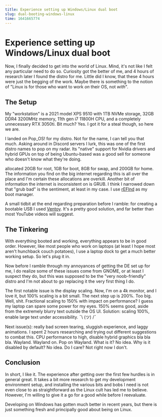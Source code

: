 ```yaml
---
title: Experience setting up Windows/Linux dual boot
slug: dual-booting-windows-linux
time: 1641665774
---
```


# Experience setting up Windows/Linux dual boot

Now, I finally decided to get into the world of Linux. Mind, it's not like I felt any particular need to do so. Curiosity got the better of me, and 4 hours of research later I found the distro for me. Little did I know, that these 4 hours were just the begging of the work. Maybe there is something to the notion of "Linux is for those who want to work *on* their OS, not *with*".

## The Setup

My "workstation" is a 2021 model XPS 9510 with 1TB NVMe storage, 32GB DDR4 3200MHz memory, 11th gen i7 11800H CPU, and a completely unnecessary RTX 3050ti. Bit much? Yes. I got it for a steal though, so here we are.

I landed on Pop_OS! for my distro. Not for the name, I can tell you that much. Asking around in Discord servers I lurk, this was one of the first distro names to pop on my radar. Its "native" support for Nvidia drivers and hybrid GPUs on top of being Ubuntu-based was a good sell for someone who doesn't know what they're doing.

 allocated 20GB for root, 1GB for boot, 8GB for swap, and 200GB for home. The information you find on the big internet regarding this is all over the place and I'm certain these allocations are overkill. Another bit of information the internet is inconsistent on is GRUB. I think I narrowed down that "grub bad" is the sentiment, at least in my case. I use [rEFInd](https://www.rodsbooks.com/refind/) as my boot manager.

A small tidbit at the end regarding preparation before I ramble: for creating a bootable USB I used  [Ventoy](https://github.com/ventoy/Ventoy). It's a pretty good solution, and far better than most YouTube videos will suggest.

## The Tinkering

With everything booted and working, everything appears to be in good order. However, like most people who work on laptops (at least I hope most aren't hunchback couch potatoes), I use a laptop dock to get a much better working setup. So let's plug it in.

Now before I ramble through my annoyances of getting the DE set up for me, I do realize some of these issues come from GNOME, or at least I suspect they do, but this was supposed to be the "very noob-friendly" distro and I'm not about to go replacing it the very first thing I do.

The first notable issue is the display scaling. Now, I'm on a 4k monitor, and I love it, but 100% scaling is a bit small. The next step up is 200%. Too big. Well, shit. Fractional scaling to 150% with impact on performance? I guess my laptop can spare some power for my eyes. 150% seems good, aside from the extremely blurry text outside the OS UI. Solution: scaling 100%, enable large text under accessibility. ¯\ (ツ) /¯

Next issue(s): really bad screen tearing, sluggish experience, and laggy animations. I spent 2 hours researching and trying out different suggestions to combat this. CPU performance to high, disable hybrid graphics bla bla bla. Wayland. Wayland on. Pop on Wayland. What is it? No idea. Why is it disabled by default? No idea. Do I care? Not right now I don't.

## Conclusion

In short, I like it. The experience after getting over the first few hurdles is in general great. It takes a bit more research to get my development environment setup, and installing the various bits and bobs I need is not even close to as straightforward as the Linux cult has led me to believe. However, I'm willing to give it a go for a good while before I reevaluate.

Developing on Windows has gotten much better in recent years, but there is just something fresh and principally good about being on Linux.